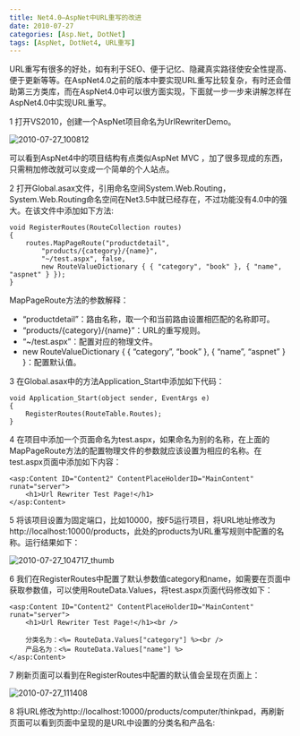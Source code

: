 ```yaml
---
title: Net4.0—AspNet中URL重写的改进
date: 2010-07-27
categories: [Asp.Net, DotNet]
tags: [AspNet, DotNet4, URL重写]
---
```


URL重写有很多的好处，如有利于SEO、便于记忆、隐藏真实路径使安全性提高、便于更新等等。在AspNet4.0之前的版本中要实现URL重写比较复杂，有时还会借助第三方类库，而在AspNet4.0中可以很方面实现，下面就一步一步来讲解怎样在AspNet4.0中实现URL重写。

1 打开VS2010，创建一个AspNet项目命名为UrlRewriterDemo。

![2010-07-27_100812](http://oec2003.qiniudn.com/2010-07-27_100812.png)

可以看到AspNet4中的项目结构有点类似AspNet MVC ，加了很多现成的东西，只需稍加修改就可以变成一个简单的个人站点。

2 打开Global.asax文件，引用命名空间System.Web.Routing，System.Web.Routing命名空间在Net3.5中就已经存在，不过功能没有4.0中的强大。在该文件中添加如下方法:

```
void RegisterRoutes(RouteCollection routes)
{
    routes.MapPageRoute("productdetail",
        "products/{category}/{name}",
        "~/test.aspx", false,
        new RouteValueDictionary { { "category", "book" }, { "name", "aspnet" } });
}
```

MapPageRoute方法的参数解释：

* “productdetail”：路由名称，取一个和当前路由设置相匹配的名称即可。
* “products/{category}/{name}”：URL的重写规则。
* “~/test.aspx”：配置对应的物理文件。
* new RouteValueDictionary { { “category”, “book” }, { “name”, “aspnet” } }：配置默认值。

3 在Global.asax中的方法Application_Start中添加如下代码：

```
void Application_Start(object sender, EventArgs e)
{
    RegisterRoutes(RouteTable.Routes);
}
```

4 在项目中添加一个页面命名为test.aspx，如果命名为别的名称，在上面的MapPageRoute方法的配置物理文件的参数就应该设置为相应的名称。在test.aspx页面中添加如下内容：

```
<asp:Content ID="Content2" ContentPlaceHolderID="MainContent" runat="server">
    <h1>Url Rewriter Test Page!</h1>
</asp:Content>
```

5 将该项目设置为固定端口，比如10000，按F5运行项目，将URL地址修改为http://localhost:10000/products，此处的products为URL重写规则中配置的名称。运行结果如下：

![2010-07-27_104717_thumb](http://oec2003.qiniudn.com/2010-07-27_104717_thumb.png)

6 我们在RegisterRoutes中配置了默认参数值category和name，如需要在页面中获取参数值，可以使用RouteData.Values，将test.aspx页面代码修改如下：

```
<asp:Content ID="Content2" ContentPlaceHolderID="MainContent" runat="server">
    <h1>Url Rewriter Test Page!</h1><br />

    分类名为：<%= RouteData.Values["category"] %><br />
    产品名为：<%= RouteData.Values["name"] %>
</asp:Content>
```

7 刷新页面可以看到在RegisterRoutes中配置的默认值会呈现在页面上：

![2010-07-27_111408](http://oec2003.qiniudn.com/2010-07-27_111408.png)

8 将URL修改为http://localhost:10000/products/computer/thinkpad，再刷新页面可以看到页面中呈现的是URL中设置的分类名和产品名:


